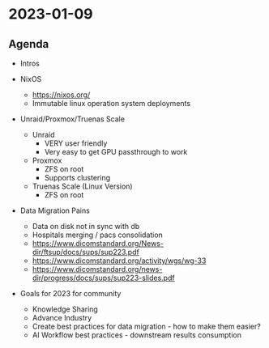 # 2023-01-09

## Agenda

* Intros

* NixOS
  * https://nixos.org/
  * Immutable linux operation system deployments

* Unraid/Proxmox/Truenas Scale
  * Unraid
    * VERY user friendly
    * Very easy to get GPU passthrough to work
  * Proxmox
    * ZFS on root
    * Supports clustering
  * Truenas Scale (Linux Version)
    * ZFS on root

* Data Migration Pains
  * Data on disk not in sync with db
  * Hospitals merging / pacs consolidation
  * https://www.dicomstandard.org/News-dir/ftsup/docs/sups/sup223.pdf
  * https://www.dicomstandard.org/activity/wgs/wg-33
  * https://www.dicomstandard.org/news-dir/progress/docs/sups/sup223-slides.pdf
    
* Goals for 2023 for community
  * Knowledge Sharing
  * Advance Industry
  * Create best practices for data migration - how to make them easier?
  * AI Workflow best practices - downstream results consumption
